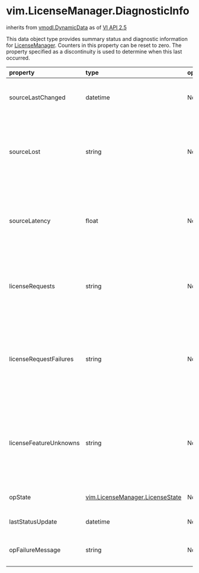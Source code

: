 vim.LicenseManager.DiagnosticInfo
=================================
inherits from [vmodl.DynamicData](docs/vmodl.DynamicData.md)
as of [VI API 2.5](vim.version.md#vim.version.version2)


This data object type provides summary status and diagnostic information for   <a href="vim.LicenseManager.md">LicenseManager</a>. Counters in this property can be reset to zero. The   property specified as a discontinuity is used to determine when this last   occurred.

| property | type | optional | priv | desc |
|:---------|:-----|:---------|:-----|:-----|
| sourceLastChanged | datetime | None | None | A timestamp of when sourceAvailable last changed state, expressed in UTC. |
| sourceLost | string | None | None | Counter to track number of times connection to source was lost.   This value starts at zero and wraps at 2^32-1 to zero.   Discontinuity: sourceLastChanged. |
| sourceLatency | float | None | None | Exponentially decaying average of the transaction time for license   acquisition and routine communications with LicenseSource.   Units: milliseconds. |
| licenseRequests | string | None | None | Counter to track total number of licenses requested.   This value starts at zero and wraps at 2^32-1 to zero.   Discontinuity: sourceLastChanged. |
| licenseRequestFailures | string | None | None | Counter to track Total number of licenses requests that were   not fulfilled (denied, timeout, or other).   This value starts at zero and wraps at 2^32-1 to zero.   Discontinuity: sourceLastChanged. |
| licenseFeatureUnknowns | string | None | None | Counter to track Total number of license features parsed from   License source that are not recognized.   This value starts at zero and wraps at 2^32-1 to zero.   Discontinuity: sourceLastChanged. |
| opState | [vim.LicenseManager.LicenseState](vim.LicenseManager.LicenseState.md "vim.LicenseManager.LicenseState") | None | None | The general state of the license subsystem. |
| lastStatusUpdate | datetime | None | None | A timestamp of when opState was last updated. |
| opFailureMessage | string | None | None | A human readable reason when optState reports Fault condition. |


